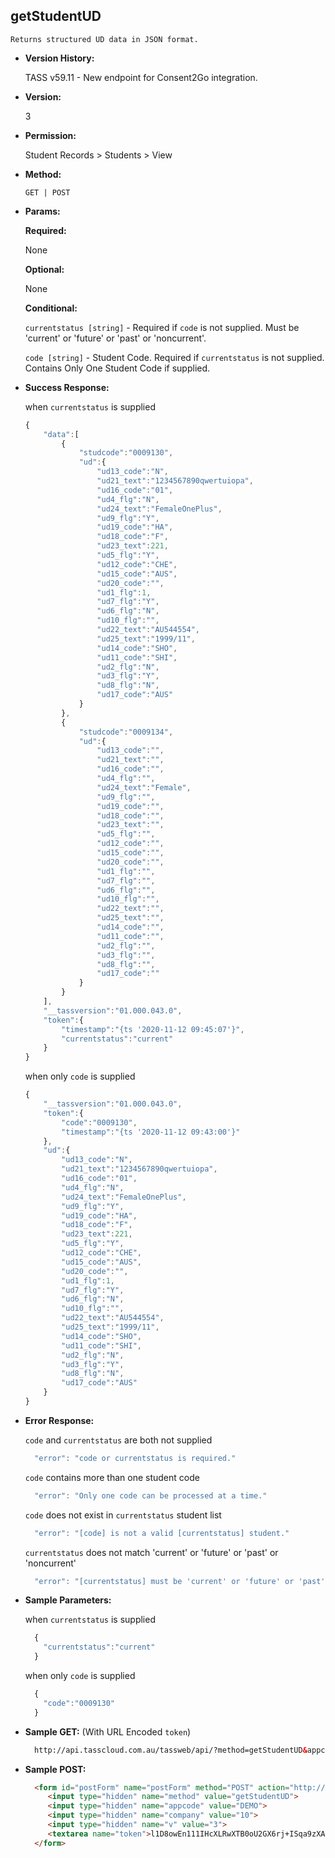 **getStudentUD**
----
	Returns structured UD data in JSON format.
  
* **Version History:**

  TASS v59.11 - New endpoint for Consent2Go integration.

* **Version:**

  3

* **Permission:**

  Student Records > Students > View

* **Method:**

  `GET | POST`
  
*  **Params:**

   **Required:**
 
   None

   **Optional:**

   None

   **Conditional:**

    `currentstatus [string]` - Required if `code` is not supplied. Must be 'current' or 'future' or 'past' or 'noncurrent'.

    `code [string]` - Student Code. Required if `currentstatus` is not supplied. Contains Only One Student Code if supplied.

* **Success Response:**

    when `currentstatus` is supplied
    ```javascript
    {
        "data":[
            {
                "studcode":"0009130",
                "ud":{
                    "ud13_code":"N",
                    "ud21_text":"1234567890qwertuiopa",
                    "ud16_code":"01",
                    "ud4_flg":"N",
                    "ud24_text":"FemaleOnePlus",
                    "ud9_flg":"Y",
                    "ud19_code":"HA",
                    "ud18_code":"F",
                    "ud23_text":221,
                    "ud5_flg":"Y",
                    "ud12_code":"CHE",
                    "ud15_code":"AUS",
                    "ud20_code":"",
                    "ud1_flg":1,
                    "ud7_flg":"Y",
                    "ud6_flg":"N",
                    "ud10_flg":"",
                    "ud22_text":"AU544554",
                    "ud25_text":"1999/11",
                    "ud14_code":"SHO",
                    "ud11_code":"SHI",
                    "ud2_flg":"N",
                    "ud3_flg":"Y",
                    "ud8_flg":"N",
                    "ud17_code":"AUS"
                }
            },
            {
                "studcode":"0009134",
                "ud":{
                    "ud13_code":"",
                    "ud21_text":"",
                    "ud16_code":"",
                    "ud4_flg":"",
                    "ud24_text":"Female",
                    "ud9_flg":"",
                    "ud19_code":"",
                    "ud18_code":"",
                    "ud23_text":"",
                    "ud5_flg":"",
                    "ud12_code":"",
                    "ud15_code":"",
                    "ud20_code":"",
                    "ud1_flg":"",
                    "ud7_flg":"",
                    "ud6_flg":"",
                    "ud10_flg":"",
                    "ud22_text":"",
                    "ud25_text":"",
                    "ud14_code":"",
                    "ud11_code":"",
                    "ud2_flg":"",
                    "ud3_flg":"",
                    "ud8_flg":"",
                    "ud17_code":""
                }
            }
        ],
        "__tassversion":"01.000.043.0",
        "token":{
            "timestamp":"{ts '2020-11-12 09:45:07'}",
            "currentstatus":"current"
        }
    }
    ```

    when only `code` is supplied
    ```javascript
    {
        "__tassversion":"01.000.043.0",
        "token":{
            "code":"0009130",
            "timestamp":"{ts '2020-11-12 09:43:00'}"
        },
        "ud":{
            "ud13_code":"N",
            "ud21_text":"1234567890qwertuiopa",
            "ud16_code":"01",
            "ud4_flg":"N",
            "ud24_text":"FemaleOnePlus",
            "ud9_flg":"Y",
            "ud19_code":"HA",
            "ud18_code":"F",
            "ud23_text":221,
            "ud5_flg":"Y",
            "ud12_code":"CHE",
            "ud15_code":"AUS",
            "ud20_code":"",
            "ud1_flg":1,
            "ud7_flg":"Y",
            "ud6_flg":"N",
            "ud10_flg":"",
            "ud22_text":"AU544554",
            "ud25_text":"1999/11",
            "ud14_code":"SHO",
            "ud11_code":"SHI",
            "ud2_flg":"N",
            "ud3_flg":"Y",
            "ud8_flg":"N",
            "ud17_code":"AUS"
        }
    }
    ```
 
* **Error Response:**

    `code` and `currentstatus` are both not supplied
    ```javascript
      "error": "code or currentstatus is required."
    ```

    `code` contains more than one student code
    ```javascript
      "error": "Only one code can be processed at a time."
    ```

    `code` does not exist in `currentstatus` student list
    ```javascript
      "error": "[code] is not a valid [currentstatus] student."
    ```

    `currentstatus` does not match 'current' or 'future' or 'past' or 'noncurrent'
    ```javascript
      "error": "[currentstatus] must be 'current' or 'future' or 'past' or 'noncurrent'."
    ```

* **Sample Parameters:**

    when `currentstatus` is supplied
  ```javascript
    {
      "currentstatus":"current"
    }
  ```

    when only `code` is supplied
  ```javascript
    {
      "code":"0009130"
    }
  ```

* **Sample GET:** (With URL Encoded `token`)

  ```HTML
    http://api.tasscloud.com.au/tassweb/api/?method=getStudentUD&appcode=DEMO&company=10&v=3&token=l1D8owEn111IHcXLRwXTB0oU2GX6rj%2BISqa9zXA8We3J3mwgjW5pdUvFK3%2FIZ4mJ4bMyfKTmEoup%2B3tTE9GeLQ%3D%3D
  ```
  
* **Sample POST:**

  ```HTML
    <form id="postForm" name="postForm" method="POST" action="http://api.tasscloud.com.au/tassweb/api/">
       <input type="hidden" name="method" value="getStudentUD">
       <input type="hidden" name="appcode" value="DEMO">
       <input type="hidden" name="company" value="10">
       <input type="hidden" name="v" value="3">
       <textarea name="token">l1D8owEn111IHcXLRwXTB0oU2GX6rj+ISqa9zXA8We3J3mwgjW5pdUvFK3/IZ4mJ4bMyfKTmEoup+3tTE9GeLQ==</textarea>
    </form>
  ```
